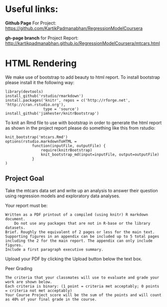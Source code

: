 # Useful links:

**Github Page** For Project: https://github.com/KartikPadmanabhan/RegressionModelCoursera

**gh-page branch** for Project Report:   http://kartikpadmanabhan.github.io/RegressionModelCoursera/mtcars.html 


# HTML Rendering

We make use of bootstrap to add beauty to html report. To install bootstrap please install it the following way:

```
library(devtools)
install_github('rstudio/rmarkdown')
install.packages('knitr', repos = c('http://rforge.net', 'http://cran.rstudio.org'),
                 type = 'source')
install_github('jimhester/knitrBootstrap')
```

To knit an Rmd file to use with bootstrap in order to generate the html report as shown in the project report please do something like this from rstudio:

```
knit_bootstrap('mtcars.Rmd')
options(rstudio.markdownToHTML =
            function(inputFile, outputFile) {
                require(knitrBootstrap)
                knit_bootstrap_md(input=inputFile, output=outputFile)
            }
)
```

## Project Goal 

Take the mtcars data set and write up an analysis to answer their question using regression models and exploratory data analyses.

Your report must be:

    Written as a PDF printout of a compiled (using knitr) R markdown document.
        Do not use any packages that are not in R-base or the library datasets.
    Brief. Roughly the equivalent of 2 pages or less for the main text. Supporting figures in an appendix can be included up to 5 total pages including the 2 for the main report. The appendix can only include figures.
    Include a first paragraph executive summary.

Upload your PDF by clicking the Upload button below the text box.

Peer Grading

    The criteria that your classmates will use to evaluate and grade your work are shown below. 
    Each criteria is binary: (1 point = criteria met acceptably; 0 points = criteria not met acceptably)
    Your Course Project score will be the sum of the points and will count as 40% of your final grade in the course. 
    
